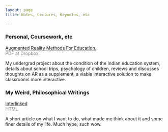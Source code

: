 ```yaml
---
layout: page
title: Notes, Lectures, Keynotes, etc

---
```



### Personal, Coursework, etc


[Augmented Reality Methods For Education](https://www.dropbox.com/s/tt6srdx2jogn6av/report-100%25.pdf?dl=0), 
<br> <span style="color:grey">PDF at Dropbox</span>





My undergrad project about the condition of the Indian education system, details about school trips, psychology of children, reviews and discusses thoughts on AR as a supplement, a viable interactive solution to make classrooms more interactive. 


### My Weird, Philosophical Writings


[Interlinked](https://www.sudoankit.xyz/misc/interlinked.html)
<br> <span style="color:grey">HTML</span>

A short article on what I want to do, what made me think about it and some finer details of my life. Much hype, such wow.

